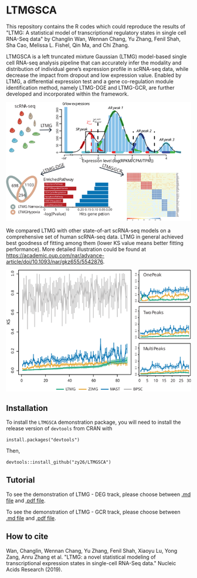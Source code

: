 # LTMGSCA

This repository contains the R codes which could reproduce the results of "LTMG: A statistical model of transcriptional regulatory states in single cell RNA-Seq data" by Changlin Wan, Wennan Chang, Yu Zhang, Fenil Shah, Sha Cao, Melissa L. Fishel, Qin Ma, and Chi Zhang.

LTMGSCA is a left truncated mixture Gaussian (LTMG) model-based single cell RNA-seq analysis pipeline that can accurately infer the modality and distribution of individual gene’s expression profile in scRNA-seq data, while decrease the impact from dropout and low expression value.  Enabled by LTMG, a differential expression test and a gene co-regulation module identification method, namely LTMG-DGE and LTMG-GCR, are further developed and incorporated within the framework.

![Pipeline](vignettes/pipeline.svg)

We compared LTMG with other state-of-art scRNA-seq models on a comprehensive set of human scRNA-seq data. LTMG in general achieved best goodness of fitting among them (lower KS value means better fitting performance). More detailed illustration could be found at https://academic.oup.com/nar/advance-article/doi/10.1093/nar/gkz655/5542876.

![Compare](vignettes/compare.svg)


## Installation

To install the `LTMGSCA` demonstration package, you will need to install the release version of `devtools` from CRAN with 

```{r}
install.packages("devtools")
```

Then,
```{r}
devtools::install_github("zy26/LTMGSCA")
```

## Tutorial

To see the demonstration of LTMG - DEG track, please choose between [.md file](vignettes/deg_vignette.md) and [.pdf file](vignettes/deg_vignette.pdf).

To see the demonstration of LTMG - GCR track, please choose between [.md file](vignettes/gcr_vignette.md) and [.pdf file](vignettes/gcr_vignette.pdf).


## How to cite
Wan, Changlin, Wennan Chang, Yu Zhang, Fenil Shah, Xiaoyu Lu, Yong Zang, Anru Zhang et al. "LTMG: a novel statistical modeling of transcriptional expression states in single-cell RNA-Seq data." Nucleic Acids Research (2019).
